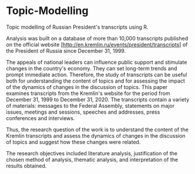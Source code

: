 # Topic-Modelling
Topic modelling of Russian President's transcripts using R.

Analysis was built on a database of more than 10,000 transcripts published on the official website [http://en.kremlin.ru/events/president/transcripts] of the President of Russia since December 31, 1999.

The appeals of national leaders can influence public support and stimulate changes in the country's economy. They can set long-term trends and prompt immediate action. Therefore, the study of transcripts can be useful both for understanding the content of topics and for assessing the impact of the dynamics of changes in the discussion of topics. This paper examines transcripts from the Kremlin's website for the period from December 31, 1999 to December 31, 2020. The transcripts contain a variety of materials: messages to the Federal Assembly, statements on major issues, meetings and sessions, speeches and addresses, press conferences and interviews.

Thus, the research question of the work is to understand the content of the Kremlin transcripts and assess the dynamics of changes in the discussion of topics and suggest how these changes were related.

The research objectives included literature analysis, justification of the chosen method of analysis, thematic analysis, and interpretation of the results obtained.
